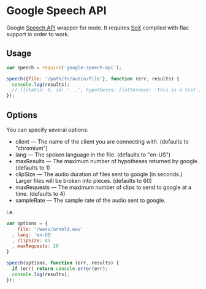 Google Speech API
=================

Google [Speech API](https://gist.github.com/alotaiba/1730160) wrapper for node.
It requires [SoX](http://sox.sourceforge.net) compiled with flac support in order to work.

Usage
-----

```javascript
var speech = require('google-speech-api');

speech({file: '/path/to/audio/file'}, function (err, results) {
  console.log(results);
  // [{status: 0, id: '...', hypotheses: [{utterance: 'this is a test', confidence: 0.9162679}]}]}]
});
```

Options
-------

You can specify several options:
* client — The name of the client you are connecting with. (defaults to "chromium")
* lang — The spoken language in the file. (defaults to "en-US")
* maxResults — The maximum number of hypotheses returned by google. (defaults to 1)
* clipSize — The audio duration of files sent to google (in seconds.) Larger files will be broken into pieces. (defaults to 60)
* maxRequests — The maximum number of clips to send to google at a time. (defaults to 4)
* sampleRate — The sample rate of the audio sent to google.

i.e.

```javascript
var options = {
    file: '/wavs/arnold.wav'
  , lang: 'en-US'
  , clipSize: 45
  , maxRequests: 20
}

speech(options, function (err, results) {
  if (err) return console.error(err);
  console.log(results);
});
```
